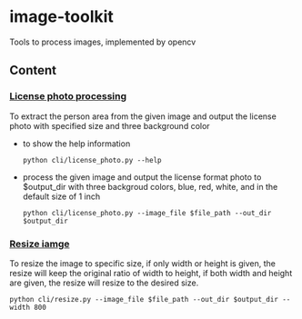 # image-toolkit
Tools to process images, implemented by opencv

## Content
### [License photo processing](./cli/license_photo.py)
To extract the person area from the given image and output the license photo with specified size and three background color
- to show the help information
    ```shell
    python cli/license_photo.py --help 
    ```
- process the given image and output the license format photo to $output_dir with three backgroud colors, blue, red, white, and in the default size of 1 inch
    ```shell
    python cli/license_photo.py --image_file $file_path --out_dir $output_dir
    ```
    
### [Resize iamge](./cli/resize.py)
To resize the image to specific size, if only width or height is given, the resize will keep the original ratio of width to height, if both width and height are given, the resize will resize to the desired size.

```shell
python cli/resize.py --image_file $file_path --out_dir $output_dir --width 800
```
